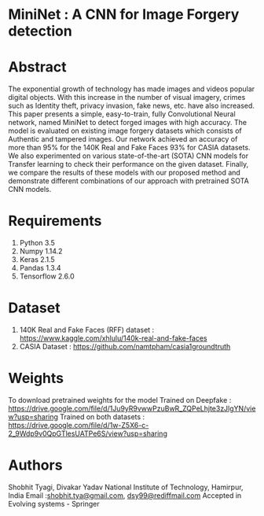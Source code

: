 # MiniNet : A CNN for Image Forgery detection

# Abstract

 The exponential growth of technology has made images and videos popular digital objects. With this increase in the number of visual imagery, crimes such as Identity theft, privacy invasion, fake news, etc. have also increased.  This paper presents a simple, easy-to-train, fully Convolutional Neural network, named MiniNet to detect forged images with high accuracy. The model is evaluated on existing image forgery datasets which consists of Authentic and tampered images. Our network achieved an accuracy of more than $95\%$ for the 140K Real and Fake Faces $93\%$ for CASIA datasets. We also experimented on various state-of-the-art (SOTA) CNN models for Transfer learning to check their performance on the given dataset. Finally, we compare the results of these models with our proposed method and demonstrate different combinations of our approach with pretrained SOTA CNN models. 
 
 # Requirements
 
1) Python 3.5
2) Numpy 1.14.2
3) Keras 2.1.5
4) Pandas 1.3.4
5) Tensorflow 2.6.0

# Dataset

1) 140K Real and Fake Faces (RFF) dataset : https://www.kaggle.com/xhlulu/140k-real-and-fake-faces
2) CASIA Dataset : https://github.com/namtpham/casia1groundtruth

# Weights
To download pretrained weights for the model
Trained on Deepfake : https://drive.google.com/file/d/1Ju9yR9vwwPzuBwR_ZQPeLhjte3zJlgYN/view?usp=sharing
Trained on both datasets : https://drive.google.com/file/d/1w-Z5X6-c-2_9Wdp9v0QpGTlesUATPe6S/view?usp=sharing


# Authors
Shobhit Tyagi, Divakar Yadav
National Institute of Technology, Hamirpur, India
Email :shobhit.tya@gmail.com, dsy99@rediffmail.com
Accepted in Evolving systems - Springer
